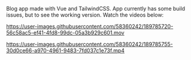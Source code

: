 Blog app made with Vue and TailwindCSS. App currently has some build issues, but to see the working version. Watch the videos below:

https://user-images.githubusercontent.com/58360242/189785720-56c58ac5-ef41-4fd8-99dc-05a3b929c601.mov



https://user-images.githubusercontent.com/58360242/189785755-30d0ce66-a970-4961-9483-7fd037c1e73f.mp4

